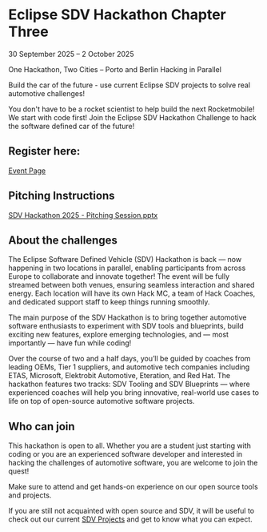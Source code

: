 # Eclipse SDV Hackathon Chapter Three

30 September 2025 – 2 October 2025

One Hackathon, Two Cities – Porto and Berlin Hacking in Parallel

Build the car of the future - use current Eclipse SDV projects to solve real automotive challenges!

You don't have to be a rocket scientist to help build the next Rocketmobile! We start with code first! Join the Eclipse SDV Hackathon Challenge to hack the software defined car of the future!

## Register here:
[Event Page](https://www.eclipse-foundation.events/event/SDV-Hackathon-Chapter3/summary)

## Pitching Instructions
[SDV Hackathon 2025 - Pitching Session.pptx](https://github.com/Eclipse-SDV-Hackathon-Chapter-Three/.github/blob/10bd5705c01cd5f58c8e109a7c839c7038381fdd/SDV%20Hackathon%202025%20-%20Pitching%20Session.pptx)

## About the challenges

The Eclipse Software Defined Vehicle (SDV) Hackathon is back — now happening in two locations in parallel, enabling participants from across Europe to collaborate and innovate together! The event will be fully streamed between both venues, ensuring seamless interaction and shared energy. Each location will have its own Hack MC, a team of Hack Coaches, and dedicated support staff to keep things running smoothly.

The main purpose of the SDV Hackathon is to bring together automotive software enthusiasts to experiment with SDV tools and blueprints, build exciting new features, explore emerging technologies, and — most importantly — have fun while coding!

Over the course of two and a half days, you’ll be guided by coaches from leading OEMs, Tier 1 suppliers, and automotive tech companies including ETAS, Microsoft, Elektrobit Automotive, Eteration, and Red Hat. The hackathon features two tracks: SDV Tooling and SDV Blueprints — where experienced coaches will help you bring innovative, real-world use cases to life on top of open-source automotive software projects.

## Who can join

This hackathon is open to all. Whether you are a student just starting with coding or you are an experienced software developer and interested in hacking the challenges of automotive software, you are welcome to join the quest!

Make sure to attend and get hands-on experience on our open source tools and projects.

If you are still not acquainted with open source and SDV, it will be useful to check out our current [SDV Projects](https://sdv.eclipse.org/projects/) and get to know what you can expect.
